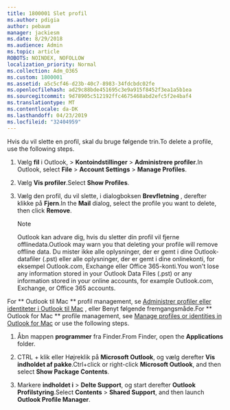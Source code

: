 ```yaml
---
title: 1800001 Slet profil
ms.author: pdigia
author: pebaum
manager: jackiesm
ms.date: 8/29/2018
ms.audience: Admin
ms.topic: article
ROBOTS: NOINDEX, NOFOLLOW
localization_priority: Normal
ms.collection: Adm_O365
ms.custom: 1800001
ms.assetid: a5c5cf46-d23b-40c7-8983-34fdcbdc02fe
ms.openlocfilehash: ad29c88bde451695c3e9a915f8452f3ea1a5b1ea
ms.sourcegitcommit: 9d78905c512192ffc4675468abd2efc5f2e4baf4
ms.translationtype: MT
ms.contentlocale: da-DK
ms.lasthandoff: 04/23/2019
ms.locfileid: "32404959"
---
```

<span data-ttu-id="7d6cf-102">Hvis du vil slette en profil, skal du bruge følgende trin.</span><span class="sxs-lookup"><span data-stu-id="7d6cf-102">To delete a profile, use the following steps.</span></span>
  
1. <span data-ttu-id="7d6cf-103">Vælg **fil** i Outlook, \> **Kontoindstillinger** \> **Administrere profiler**.</span><span class="sxs-lookup"><span data-stu-id="7d6cf-103">In Outlook, select **File** \> **Account Settings** \> **Manage Profiles**.</span></span>
    
2. <span data-ttu-id="7d6cf-104">Vælg **Vis profiler**.</span><span class="sxs-lookup"><span data-stu-id="7d6cf-104">Select **Show Profiles**.</span></span>
    
3. <span data-ttu-id="7d6cf-105">Vælg den profil, du vil slette, i dialogboksen **Brevfletning** , derefter klikke på **Fjern**.</span><span class="sxs-lookup"><span data-stu-id="7d6cf-105">In the **Mail** dialog, select the profile you want to delete, then click **Remove**.</span></span>
    
    > [!NOTE]
    > <span data-ttu-id="7d6cf-106">Outlook kan advare dig, hvis du sletter din profil vil fjerne offlinedata.</span><span class="sxs-lookup"><span data-stu-id="7d6cf-106">Outlook may warn you that deleting your profile will remove offline data.</span></span> <span data-ttu-id="7d6cf-107">Du mister ikke alle oplysninger, der er gemt i dine Outlook-datafiler (.pst) eller alle oplysninger, der er gemt i dine onlinekonti, for eksempel Outlook.com, Exchange eller Office 365-konti.</span><span class="sxs-lookup"><span data-stu-id="7d6cf-107">You won't lose any information stored in your Outlook Data Files (.pst) or any information stored in your online accounts, for example Outlook.com, Exchange, or Office 365 accounts.</span></span> 
  
<span data-ttu-id="7d6cf-108">For \*\* Outlook til Mac \*\* profil management, se [Administrer profiler eller identiteter i Outlook til Mac](https://support.office.com/article/fed2a955-74df-4a24-bef6-78a426958c4c.aspx) , eller Benyt følgende fremgangsmåde.</span><span class="sxs-lookup"><span data-stu-id="7d6cf-108">For \*\* Outlook for Mac \*\* profile management, see [Manage profiles or identities in Outlook for Mac](https://support.office.com/article/fed2a955-74df-4a24-bef6-78a426958c4c.aspx) or use the following steps.</span></span> 
  
1. <span data-ttu-id="7d6cf-109">Åbn mappen **programmer** fra Finder.</span><span class="sxs-lookup"><span data-stu-id="7d6cf-109">From Finder, open the **Applications** folder.</span></span> 
    
2. <span data-ttu-id="7d6cf-110">CTRL + klik eller Højreklik på **Microsoft Outlook**, og vælg derefter **Vis indholdet af pakke**.</span><span class="sxs-lookup"><span data-stu-id="7d6cf-110">Ctrl+click or right-click **Microsoft Outlook**, and then select **Show Package Contents**.</span></span>
    
3. <span data-ttu-id="7d6cf-111">Markere **indholdet i** \> **Delte Support**, og start derefter **Outlook Profilstyring**.</span><span class="sxs-lookup"><span data-stu-id="7d6cf-111">Select **Contents** \> **Shared Support**, and then launch **Outlook Profile Manager**.</span></span>
    

